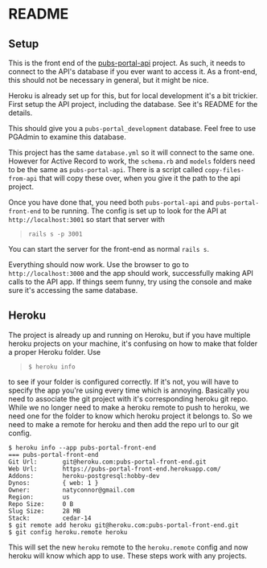 # README

## Setup
This is the front end of the [pubs-portal-api](https://github.com/natyconnor/pubs-portal-api "pubs-portal-api") project. As such, it needs to connect to the API's database if you ever want to access it. As a front-end, this should not be necessary in general, but it might be nice.

Heroku is already set up for this, but for local development it's a bit trickier. First setup the API project, including the database. See it's README for the details.

This should give you a `pubs-portal_development` database. Feel free to use PGAdmin to examine this database.

This project has the same `database.yml` so it will connect to the same one. However for Active Record to work, the `schema.rb` and `models` folders need to be the same as `pubs-portal-api`. There is a script called `copy-files-from-api` that will copy these over, when you give it the path to the api project.

Once you have done that, you need both `pubs-portal-api` and `pubs-portal-front-end` to be running. The config is set up to look for the API at `http://localhost:3001` so start that server with 
>`rails s -p 3001`

 You can start the server for the front-end as normal `rails s`.

Everything should now work. Use the browser to go to `http://localhost:3000` and the app should work, successfully making API calls to the API app. If things seem funny, try using the console and make sure it's accessing the same database.

## Heroku
The project is already up and running on Heroku, but if you have multiple heroku projects on your machine, it's confusing on how to make that folder a proper Heroku folder. Use

> `$ heroku info`

to see if your folder is configured correctly. If it's not, you will have to specify the app you're using every time which is annoying. Basically you need to associate the git project with it's corresponding heroku git repo. While we no longer need to make a heroku remote to push to heroku, we need one for the folder to know which heroku project it belongs to. So we need to make a remote for heroku and then add the repo url to our git config.

```
$ heroku info --app pubs-portal-front-end
=== pubs-portal-front-end
Git Url:       git@heroku.com:pubs-portal-front-end.git
Web Url:       https://pubs-portal-front-end.herokuapp.com/
Addons:        heroku-postgresql:hobby-dev
Dynos:         { web: 1 }
Owner:         natyconnor@gmail.com
Region:        us
Repo Size:     0 B
Slug Size:     28 MB
Stack:         cedar-14
$ git remote add heroku git@heroku.com:pubs-portal-front-end.git
$ git config heroku.remote heroku
```

This will set the new `heroku` remote to the `heroku.remote` config and now heroku will know which app to use. These steps work with any projects.

